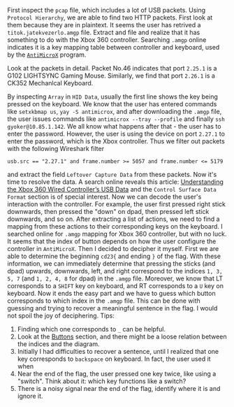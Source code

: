 First inspect the `pcap` file, which includes a lot of USB packets. Using `Protocol Hierarchy`, we are able to find two HTTP packets. First look at them because they are in plaintext. It seems the user has retrived a `titok.jatekvezerlo.amgp` file. Extract and file and realize that it has something to do with the Xbox 360 controller. Searching `.amgp` online indicates it is a key mapping table between controller and keyboard, used by the [`AntiMicroX`](https://github.com/AntiMicroX/antimicrox) program. 

Look at the packets in detail. Packet No.46 indicates that port `2.25.1` is a G102 LIGHTSYNC Gaming Mouse. Similarly, we find that port `2.26.1` is a CK352 Mechanlcal Keyboard. 

By inspecting `Array` in `HID Data`, usually the first line shows the key being pressed on the keyboard. We know that the user has entered commands like `setxkbmap us`, `yay -S antimicrox`, and after downloading the `.amgp` file, the user issues commands like `antimicrox --tray --profile` and finally `ssh gyoker@10.85.1.142`. We all know what happens after that - the user has to enter the password. However, the user is using the device on port `2.27.1` to enter the password, which is the Xbox controller. Thus we filter out packets with the following Wireshark filter
```
usb.src == "2.27.1" and frame.number >= 5057 and frame.number <= 5179
```
and extract the field `Leftover Capture Data` from these packets. Now it's time to resolve the data. A search online reveals this article: [Understanding the Xbox 360 Wired Controller’s USB Data](https://www.partsnotincluded.com/understanding-the-xbox-360-wired-controllers-usb-data/) and the `Control Surface Data Format` section is of special interest. Now we can decode the user's interaction with the controller. For example, the user first pressed right stick downwards, then pressed the "down" on dpad, then pressed left stick downwards, and so on. After extracting a list of actions, we need to find a mapping from these actions to their corresponding keys on the keyboard. I searched online for `.amgp` mapping for Xbox 360 controller, but with no luck. It seems that the index of button depends on how the user configure the controller in `AntiMicroX`. Then I decided to decipher it myself. First we are able to determine the beginning `cd23{` and ending `}` of the flag. With these information, we can immediately determine that pressing the sticks (and dpad) upwards, downwards, left, and right correspond to the indices `1, 3, 5, 7` (and `1, 2, 4, 8` for dpad) in the `.amgp` file. Moreover, we know that LT corresponds to a `SHIFT` key on keyboard, and RT corresponds to a `U` key on keyboard. Now it ends the easy part and we have to guess which button corresponds to which index in the `.amgp` file. This can be done with guessing and trying to recover a meaningful sentence in the flag. I would not spoil the joy of deciphering. Tips: 
1. Finding which one corresponds to `_` can be helpful. 
2. Look at the [Buttons](https://www.partsnotincluded.com/understanding-the-xbox-360-wired-controllers-usb-data/) section, and there might be a loose relation between the indices and the diagram. 
3. Initially I had difficulties to recover a sentence, until I realized that one key corresponds to `backspace` on keyboard. In fact, the user used it when 
4. Near the end of the flag, the user pressed one key twice, like using a "switch". Think about it: which key functions like a switch?
5. There is a noisy signal near the end of the flag, identify where it is and ignore it. 
